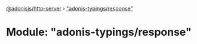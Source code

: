 [@adonisjs/http-server](../README.md) › ["adonis-typings/response"](_adonis_typings_response_.md)

# Module: "adonis-typings/response"


